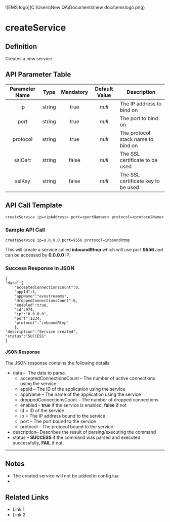 ![EMS logo](C:\Users\New QA\Documents\new docs\emslogo.png)



# createService



## Definition

Creates a new service.





## API Parameter Table

| **Parameter Name** |  Type  | **Mandatory** | **Default Value** | **Description**                    |
| :----------------: | :----: | :-----------: | :---------------: | ---------------------------------- |
|         ip         | string |     true      |      *null*       | The IP address to bind on          |
|        port        | string |     true      |      *null*       | The port to bind on                |
|      protocol      | string |     true      |      *null*       | The protocol stack name to bind on |
|      sslCert       | string |     false     |      *null*       | The SSL certificate to be used     |
|       sslKey       | string |     false     |      *null*       | The SSL certificate key to be used |



## API Call Template

``` 
createService ip=<ipAddress> port=<portNumber> protocol=<protocolName>
```



### Sample API Call

```
createService ip=0.0.0.0 port=9556 protocol=inboundRtmp
```

This will create a service called **inboundRtmp** which will use port **9556** and can be accessed by **0.0.0.0** IP.



### Success Response in JSON

```
{
"data":{
    "acceptedConnectionsCount":0,
    "appId":1,
    "appName":"evostreamms",
    "droppedConnectionsCount":0,
    "enabled":true,
    "id":974,
    "ip":"0.0.0.0",
    "port":1234,
    "protocol":"inboundRtmp"
    },
"description":"Service created",
"status":"SUCCESS"
}
```

#### JSON Response

The JSON response contains the following details:

- data –  The data to parse.
  - acceptedConnectionsCount – The number of active connections using the service
  - appId – The ID of the application using the service
  - appName – The name of the application using the service
  - droppedConnectionsCount – The number of dropped connections
  - enabled - **true** if the service is enabled, **false** if not
  - id = ID of the service
  - ip = The IP address bound to the service
  - port – The port bound to the service
  - protocol – The protocol bound to the service
- description– Describes the result of parsing/executing the command
- status – **SUCCESS** if the command was parsed and executed successfully, **FAIL** if not.

------

## Notes

- The created service will not be added in config.lua
- ​





## **Related Links**

- Link 1
- Link 2